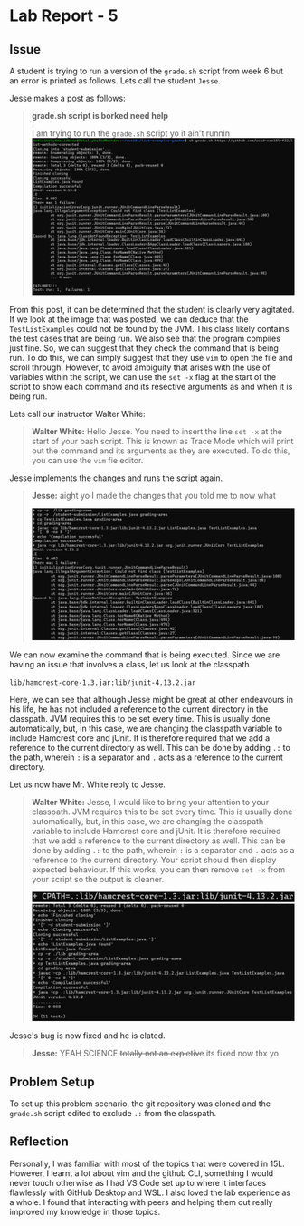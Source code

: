 # **Lab Report - 5**

## Issue

A student is trying to run a version of the `grade.sh` script from week 6 but an error is printed as follows. Lets call the student `Jesse`.

Jesse makes a post as follows:

> **grade.sh script is borked need help**
>
> I am trying to run the `grade.sh` script yo it ain't runnin
> ![alt text](image.png)



From this post, it can be determined that the student is clearly very agitated. If we look at the image that was posted, we can deduce that the `TestListExamples` could not be found by the JVM. This class likely contains the test cases that are being run. We also see that the program compiles just fine. So, we can suggest that they check the command that is being run. To do this, we can simply suggest that they use `vim` to open the file and scroll through. However, to avoid ambiguity that arises with the use of variables within the script, we can use the `set -x` flag at the start of the script to show each command and its resective arguments as and when it is being run.


Lets call our instructor Walter White:

> **Walter White:** Hello Jesse. You need to insert the line `set -x` at the start of your bash script. This is known as Trace Mode which will print out the command and its arguments as they are executed. To do this, you can use the `vim` fie editor.


Jesse implements the changes and runs the script again.

> **Jesse:** aight yo I made the changes that you told me to now what
>
>![alt text](image-1.png)

We can now examine the command that is being executed. Since we are having an issue that involves a class, let us look at the classpath. 

`lib/hamcrest-core-1.3.jar:lib/junit-4.13.2.jar`

Here, we can see that although Jesse might be great at other endeavours in his life, he has not included a reference to the current directory in the classpath. JVM requires this to be set every time. This is usually done automatically, but, in this case, we are changing the classpath variable to include Hamcrest core and jUnit. It is therefore required that we add a reference to the current directory as well. This can be done by adding `.:` to the path, wherein `:` is a separator and `.` acts as a reference to the current directory.

Let us now have Mr. White reply to Jesse.

> **Walter White:** Jesse, I would like to bring your attention to your classpath. JVM requires this to be set every time. This is usually done automatically, but, in this case, we are changing the classpath variable to include Hamcrest core and jUnit. It is therefore required that we add a reference to the current directory as well. This can be done by adding `.:` to the path, wherein `:` is a separator and `.` acts as a reference to the current directory. Your script should then display expected behaviour. If this works, you can then remove `set -x` from your script so the output is cleaner.
> 
> ![alt text](image-3.png)
> ![alt text](image-2.png)


Jesse's bug is now fixed and he is elated.

> **Jesse:** YEAH SCIENCE ~~totally not an expletive~~ its fixed now thx yo


## Problem Setup

To set up this problem scenario, the git repository was cloned and the `grade.sh` script edited to exclude `.:` from the classpath. 


## Reflection

Personally, I was familiar with most of the topics that were covered in 15L. However, I learnt a lot about vim and the github CLI, something I would never touch otherwise as I had VS Code set up to where it interfaces flawlessly with GitHub Desktop and WSL. I also loved the lab experience as a whole. I found that interacting with peers and helping them out really improved my knowledge in those topics. 

